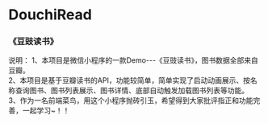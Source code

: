 # DouchiRead
<h3>《豆豉读书》</h3>
说明：
1、本项目是微信小程序的一款Demo---《豆豉读书》，图书数据全部来自豆瓣。<br/>
2、本项目是基于豆瓣读书的API，功能较简单，简单实现了启动动画展示、按名称查询图书、图书列表展示、图书详情、底部自动触发加载图书列表等功能。<br/>
3、作为一名前端菜鸟，用这个小程序抛砖引玉，希望得到大家批评指正和功能完善，一起学习~！！
